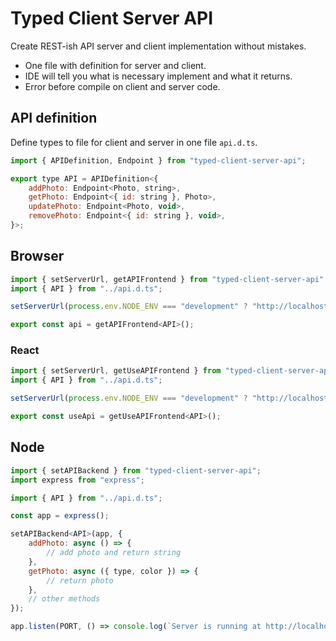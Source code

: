 # Typed Client Server API

Create REST-ish API server and client implementation without mistakes.

- One file with definition for server and client.
- IDE will tell you what is necessary implement and what it returns.
- Error before compile on client and server code.

## API definition

Define types to file for client and server in one file `api.d.ts`.

```js
import { APIDefinition, Endpoint } from "typed-client-server-api";

export type API = APIDefinition<{
    addPhoto: Endpoint<Photo, string>,
    getPhoto: Endpoint<{ id: string }, Photo>,
    updatePhoto: Endpoint<Photo, void>,
    removePhoto: Endpoint<{ id: string }, void>,
}>;
```

## Browser

```js
import { setServerUrl, getAPIFrontend } from "typed-client-server-api";
import { API } from "../api.d.ts";

setServerUrl(process.env.NODE_ENV === "development" ? "http://localhost:8080" : "");

export const api = getAPIFrontend<API>();
```

### React

```js
import { setServerUrl, getUseAPIFrontend } from "typed-client-server-api/hooks";
import { API } from "../api.d.ts";

setServerUrl(process.env.NODE_ENV === "development" ? "http://localhost:8080" : "");

export const useApi = getUseAPIFrontend<API>();
```

## Node

```js
import { setAPIBackend } from "typed-client-server-api";
import express from "express";

import { API } from "../api.d.ts";

const app = express();

setAPIBackend<API>(app, {
    addPhoto: async () => {
        // add photo and return string
    },
    getPhoto: async ({ type, color }) => {
        // return photo
    },
    // other methods
});

app.listen(PORT, () => console.log(`Server is running at http://localhost:${PORT}.`));
```
